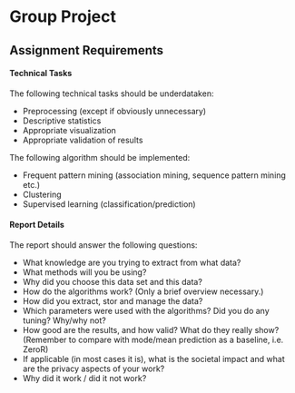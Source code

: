 # Group Project

## Assignment Requirements

#### Technical Tasks
The following technical tasks should be underdataken:

* Preprocessing (except if obviously unnecessary)
* Descriptive statistics
* Appropriate visualization
* Appropriate validation of results

The following algorithm should be implemented:

* Frequent pattern mining (association mining, sequence pattern mining etc.)
* Clustering
* Supervised learning (classification/prediction)

#### Report Details

The report should answer the following questions:

* What knowledge are you trying to extract from what data?
* What methods will you be using?
* Why did you choose this data set and this data?
* How do the algorithms work? (Only a brief overview necessary.)
* How did you extract, stor and manage the data?
* Which parameters were used with the algorithms? Did you do any tuning? Why/why not?
* How good are the results, and how valid? What do they really show? (Remember to compare with mode/mean prediction as a baseline, i.e. ZeroR)
* If applicable (in most cases it is), what is the societal impact and what are the privacy aspects of your work?
* Why did it work / did it not work?
